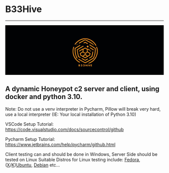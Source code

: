 # B33Hive
___

![Screenshot](B33HiveCover.png)

A dynamic Honeypot c2 server and client, using docker and python 3.10.
---
Note: Do not use a venv interpreter in Pycharm, Pillow will break very hard, use a local interpreter
(IE: Your local installation of Python 3.10)

VSCode Setup Tutorial:  
https://code.visualstudio.com/docs/sourcecontrol/github

Pycharm Setup Tutorial:  
https://www.jetbrains.com/help/pycharm/github.html

Client testing can and should be done in Windows, Server Side should be tested on Linux
Suitable Distros for Linux testing include:
[Fedora](https://fedoraproject.org/), ([X](https://xubuntu.org/)/[K](https://kubuntu.org/))[Ubuntu](https://ubuntu.com/), [Debian](https://www.debian.org/) etc...



